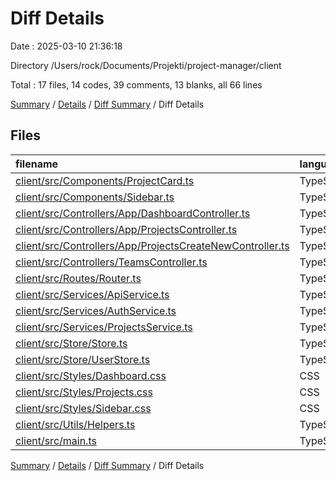 # Diff Details

Date : 2025-03-10 21:36:18

Directory /Users/rock/Documents/Projekti/project-manager/client

Total : 17 files,  14 codes, 39 comments, 13 blanks, all 66 lines

[Summary](results.md) / [Details](details.md) / [Diff Summary](diff.md) / Diff Details

## Files
| filename | language | code | comment | blank | total |
| :--- | :--- | ---: | ---: | ---: | ---: |
| [client/src/Components/ProjectCard.ts](/client/src/Components/ProjectCard.ts) | TypeScript | 57 | 0 | 6 | 63 |
| [client/src/Components/Sidebar.ts](/client/src/Components/Sidebar.ts) | TypeScript | 0 | 0 | -1 | -1 |
| [client/src/Controllers/App/DashboardController.ts](/client/src/Controllers/App/DashboardController.ts) | TypeScript | -52 | -3 | -1 | -56 |
| [client/src/Controllers/App/ProjectsController.ts](/client/src/Controllers/App/ProjectsController.ts) | TypeScript | -24 | 3 | 5 | -16 |
| [client/src/Controllers/App/ProjectsCreateNewController.ts](/client/src/Controllers/App/ProjectsCreateNewController.ts) | TypeScript | 17 | 0 | 4 | 21 |
| [client/src/Controllers/TeamsController.ts](/client/src/Controllers/TeamsController.ts) | TypeScript | -6 | 0 | -5 | -11 |
| [client/src/Routes/Router.ts](/client/src/Routes/Router.ts) | TypeScript | 18 | 1 | 3 | 22 |
| [client/src/Services/ApiService.ts](/client/src/Services/ApiService.ts) | TypeScript | -6 | 0 | -1 | -7 |
| [client/src/Services/AuthService.ts](/client/src/Services/AuthService.ts) | TypeScript | -1 | 0 | 1 | 0 |
| [client/src/Services/ProjectsService.ts](/client/src/Services/ProjectsService.ts) | TypeScript | 8 | 0 | 1 | 9 |
| [client/src/Store/Store.ts](/client/src/Store/Store.ts) | TypeScript | 0 | 0 | 1 | 1 |
| [client/src/Store/UserStore.ts](/client/src/Store/UserStore.ts) | TypeScript | 8 | 0 | 1 | 9 |
| [client/src/Styles/Dashboard.css](/client/src/Styles/Dashboard.css) | CSS | -28 | 37 | -7 | 2 |
| [client/src/Styles/Projects.css](/client/src/Styles/Projects.css) | CSS | 5 | 0 | 2 | 7 |
| [client/src/Styles/Sidebar.css](/client/src/Styles/Sidebar.css) | CSS | 2 | 0 | 0 | 2 |
| [client/src/Utils/Helpers.ts](/client/src/Utils/Helpers.ts) | TypeScript | 15 | 1 | 3 | 19 |
| [client/src/main.ts](/client/src/main.ts) | TypeScript | 1 | 0 | 1 | 2 |

[Summary](results.md) / [Details](details.md) / [Diff Summary](diff.md) / Diff Details